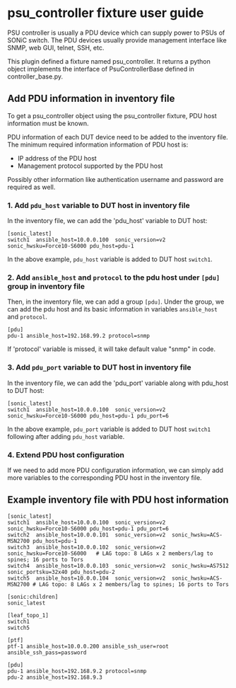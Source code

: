 # psu_controller fixture user guide

PSU controller is usually a PDU device which can supply power to PSUs of SONiC switch. The PDU devices usually provide management interface like SNMP, web GUI, telnet, SSH, etc.

This plugin defined a fixture named psu_controller. It returns a python object implements the interface of PsuControllerBase defined in controller_base.py.

## Add PDU information in inventory file

To get a psu_controller object using the psu_controller fixture, PDU host information must be known.

PDU information of each DUT device need to be added to the inventory file. The minimum required information information of PDU host is:
* IP address of the PDU host
* Management protocol supported by the PDU host

Possibly other information like authentication username and password are required as well.

### 1. Add `pdu_host` variable to DUT host in inventory file

In the inventory file, we can add the 'pdu_host' variable to DUT host:

```
[sonic_latest]
switch1  ansible_host=10.0.0.100  sonic_version=v2  sonic_hwsku=Force10-S6000 pdu_host=pdu-1
```

In the above example, `pdu_host` variable is added to DUT host `switch1`.

### 2. Add `ansible_host` and `protocol` to the pdu host under `[pdu]` group in inventory file

Then, in the inventory file, we can add a group `[pdu]`. Under the group, we can add the pdu host and its basic information in variables `ansible_host` and `protocol`.

```
[pdu]
pdu-1 ansible_host=192.168.99.2 protocol=snmp
```

If 'protocol' variable is missed, it will take default value "snmp" in code.

### 3. Add `pdu_port` variable to DUT host in inventory file

In the inventory file, we can add the 'pdu_port' variable along with pdu_host to DUT host:

```
[sonic_latest]
switch1  ansible_host=10.0.0.100  sonic_version=v2  sonic_hwsku=Force10-S6000 pdu_host=pdu-1 pdu_port=6
```

In the above example, `pdu_port` variable is added to DUT host `switch1` following after adding `pdu_host` variable.

### 4. Extend PDU host configuration

If we need to add more PDU configuration information, we can simply add more variables to the corresponding PDU host in the inventory file.

## Example inventory file with PDU host information

```
[sonic_latest]
switch1  ansible_host=10.0.0.100  sonic_version=v2  sonic_hwsku=Force10-S6000 pdu_host=pdu-1 pdu_port=6
switch2  ansible_host=10.0.0.101  sonic_version=v2  sonic_hwsku=ACS-MSN2700 pdu_host=pdu-1
switch3  ansible_host=10.0.0.102  sonic_version=v2  sonic_hwsku=Force10-S6000   # LAG topo: 8 LAGs x 2 members/lag to spines; 16 ports to Tors
switch4  ansible_host=10.0.0.103  sonic_version=v2  sonic_hwsku=AS7512 sonic_portsku=32x40 pdu_host=pdu-2
switch5  ansible_host=10.0.0.104  sonic_version=v2  sonic_hwsku=ACS-MSN2700 # LAG topo: 8 LAGs x 2 members/lag to spines; 16 ports to Tors

[sonic:children]
sonic_latest

[leaf_topo_1]
switch1
switch5

[ptf]
ptf-1 ansible_host=10.0.0.200 ansible_ssh_user=root ansible_ssh_pass=password

[pdu]
pdu-1 ansible_host=192.168.9.2 protocol=snmp
pdu-2 ansible_host=192.168.9.3
```
